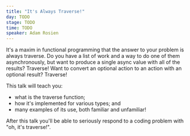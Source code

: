 ```yaml
---
title: "It's Always Traverse!"
day: TODO
stage: TODO
time: TODO
speaker: Adam Rosien
---
```


It's a maxim in functional programming that the answer to your problem is always traverse. Do you have a list of work and a way to do one of them asynchronously, but want to produce a single async value with all of the results? Traverse! Want to convert an optional action to an action with an optional result? Traverse!

This talk will teach you:
- what is the traverse function;
- how it's implemented for various types; and
- many examples of its use, both familiar and unfamiliar!

After this talk you'll be able to seriously respond to a coding problem with "oh, it's traverse!".
    